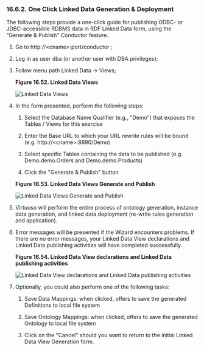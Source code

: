 <div>

<div>

<div>

<div>

### 16.6.2. One Click Linked Data Generation & Deployment

</div>

</div>

</div>

The following steps provide a one-click guide for publishing ODBC- or
JDBC-accessible RDBMS data in RDF Linked Data form, using the "Generate
& Publish" Conductor feature.

<div>

1.  Go to http://\<cname\>:port/conductor ;

2.  Log in as user dba (or another user with DBA privileges);

3.  Follow menu path Linked Data -\> Views;

    <div>

    <div>

    **Figure 16.52. Linked Data Views**

    <div>

    <div>

    ![Linked Data Views](images/ui/rd1.png)

    </div>

    </div>

    </div>

      

    </div>

4.  In the form presented, perform the following steps:

    <div>

    1.  Select the Database Name Qualifier (e.g., "Demo") that exposes
        the Tables / Views for this exercise

    2.  Enter the Base URL to which your URL rewrite rules will be bound
        (e.g. http://\<cname\>:8890/Demo)

    3.  Select specific Tables containing the data to be published (e.g.
        Demo.demo.Orders and Demo.demo.Products)

    4.  Click the "Generate & Publish" button

    </div>

    <div>

    <div>

    **Figure 16.53. Linked Data Views Generate and Publish**

    <div>

    <div>

    ![Linked Data Views Generate and Publish](images/ui/rd2.png)

    </div>

    </div>

    </div>

      

    </div>

5.  Virtuoso will perform the entire process of ontology generation,
    instance data generation, and linked data deployment (re-write rules
    generation and application).

6.  Error messages will be presented if the Wizard encounters problems.
    If there are no error messages, your Linked Data View declarations
    and Linked Data publishing activities will have completed
    successfully.

    <div>

    <div>

    **Figure 16.54. Linked Data View declarations and Linked Data
    publishing activities**

    <div>

    <div>

    ![Linked Data View declarations and Linked Data publishing
    activities](images/ui/rd13.png)

    </div>

    </div>

    </div>

      

    </div>

7.  Optionally, you could also perform one of the following tasks:

    <div>

    1.  Save Data Mappings: when clicked, offers to save the generated
        Definitions to local file system

    2.  Save Ontology Mappings: when clicked, offers to save the
        generated Ontology to local file system

    3.  Click on the "Cancel" should you want to return to the initial
        Linked Data View Generation form.

    </div>

</div>

</div>
